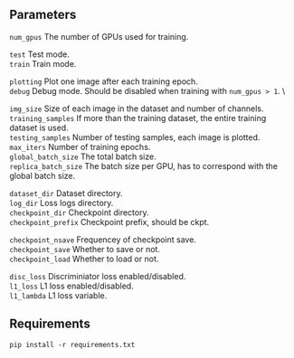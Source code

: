 ## Parameters
`num_gpus` The number of GPUs used for training. 

`test` Test mode. \
`train` Train mode. 

`plotting` Plot one image after each training epoch. \
`debug` Debug mode. Should be disabled when training with `num_gpus > 1`. \

`img_size` Size of each image in the dataset and number of channels. \
`training_samples` If more than the training dataset, the entire training dataset is used. \
`testing_samples` Number of testing samples, each image is plotted. \
`max_iters` Number of training epochs. \
`global_batch_size` The total batch size.\
`replica_batch_size` The batch size per GPU, has to correspond with the global batch size.

`dataset_dir` Dataset directory. \
`log_dir` Loss logs directory.\
`checkpoint_dir` Checkpoint directory. \
`checkpoint_prefix` Checkpoint prefix, should be ckpt.

`checkpoint_nsave` Frequencey of checkpoint save.\
`checkpoint_save` Whether to save or not. \
`checkpoint_load` Whether to load or not.

`disc_loss` Discriminiator loss enabled/disabled.\
`l1_loss` L1 loss enabled/disabled. \
`l1_lambda` L1 loss variable.

## Requirements
`pip install -r requirements.txt`

